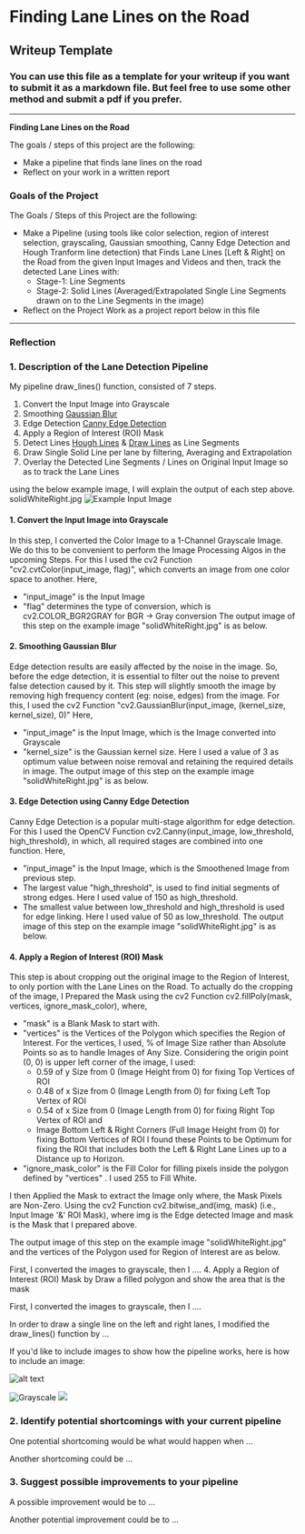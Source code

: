 # **Finding Lane Lines on the Road** 

## Writeup Template

### You can use this file as a template for your writeup if you want to submit it as a markdown file. But feel free to use some other method and submit a pdf if you prefer.

---

**Finding Lane Lines on the Road**

The goals / steps of this project are the following:
* Make a pipeline that finds lane lines on the road
* Reflect on your work in a written report


[//]: # (Image References)

[image1]: ./examples/grayscale.jpg "Grayscale"

### Goals of the Project
The Goals / Steps of this Project are the following:
- Make a Pipeline (using tools like color selection, region of interest selection, grayscaling, Gaussian smoothing, Canny Edge Detection and Hough Tranform line detection) that Finds Lane Lines [Left & Right] on the Road from the given Input Images and Videos and then, track the detected Lane Lines with:
  - Stage-1: Line Segments
  - Stage-2: Solid Lines (Averaged/Extrapolated Single Line Segments drawn on to the Line Segments in the image)
- Reflect on the Project Work as a project report below in this file
 
---

### Reflection

### 1. Description of the Lane Detection Pipeline
My pipeline draw_lines() function, consisted of 7 steps. 
  1. Convert the Input Image into Grayscale
  2. Smoothing [Gaussian Blur](https://docs.opencv.org/master/d4/d13/tutorial_py_filtering.html)
  3. Edge Detection [Canny Edge Detection](https://docs.opencv.org/master/da/d22/tutorial_py_canny.html)
  4. Apply a Region of Interest (ROI) Mask  
  5. Detect Lines [Hough Lines](https://docs.opencv.org/3.4/d9/db0/tutorial_hough_lines.html) & [Draw Lines](https://docs.opencv.org/master/d6/d6e/group__imgproc__draw.html) as      Line Segments
  6. Draw Single Solid Line per lane by filtering, Averaging and Extrapolation
  7. Overlay the Detected Line Segments / Lines on Original Input Image so as to track the Lane Lines


using the below example image, I will explain the output of each step above. 
solidWhiteRight.jpg
![Example Input Image](https://github.com/xxx/UDACITY_SDCarEngg-ND_P1--Prj01-Lane/blob/master/xxx/0_SolidWhiteCurve_In.jpg "Image_Input")

####  1. Convert the Input Image into Grayscale
  In this step, I converted the Color Image to a 1-Channel Grayscale Image. We do this to be convenient to perform the Image Processing Algos in the upcoming Steps.
  For this I used the cv2 Function "cv2.cvtColor(input_image, flag)", which converts an image from one color space to another. 
  Here, 
  - "input_image" is the Input Image
  - "flag" determines the type of conversion, which is cv2.COLOR_BGR2GRAY for BGR -> Gray conversion
  The output image of this step on the example image "solidWhiteRight.jpg" is as below. 

####  2. Smoothing Gaussian Blur
  Edge detection results are easily affected by the noise in the image. So, before the edge detection, it is essential to filter out the noise to prevent false detection caused by it. This step will slightly smooth the image by removing high frequency content (eg: noise, edges) from the image.
  For this, I used the cv2 Function "cv2.GaussianBlur(input_image, (kernel_size, kernel_size), 0)" 
  Here,
  - "input_image" is the Input Image, which is the Image converted into Grayscale
  - "kernel_size" is the Gaussian kernel size. Here I used a value of 3 as optimum value between noise removal and retaining the required details in image. 
  The output image of this step on the example image "solidWhiteRight.jpg" is as below. 

####  3. Edge Detection using Canny Edge Detection
  Canny Edge Detection is a popular multi-stage algorithm for edge detection.  
  For this I used the OpenCV Function cv2.Canny(input_image, low_threshold, high_threshold), in which, all required stages are combined into one function.
  Here,
  - "input_image" is the Input Image, which is the Smoothened Image from previous step. 
  - The largest value "high_threshold", is used to find initial segments of strong edges. Here I used value of 150 as high_threshold. 
  - The smallest value between low_threshold and high_threshold is used for edge linking. Here I used value of 50 as low_threshold. 
  The output image of this step on the example image "solidWhiteRight.jpg" is as below. 

####  4. Apply a Region of Interest (ROI) Mask
This step is about cropping out the original image to the Region of Interest, to only portion with the Lane Lines on the Road.
To actually do the cropping of the image, I Prepared the Mask using the cv2 Function cv2.fillPoly(mask, vertices, ignore_mask_color),
where,
  - "mask" is a Blank Mask to start with. 
  - "vertices" is the Vertices of the Polygon which specifies the Region of Interest.  For the vertices, I used, % of Image Size rather than Absolute Points so as to handle Images of Any Size. Considering the origin point (0, 0) is upper left corner of the image, I used:
      - 0.59 of y Size from 0 (Image Height from 0) for fixing Top Vertices of ROI
      - 0.48 of x Size from 0 (Image Length from 0) for fixing Left Top Vertex of ROI
      - 0.54 of x Size from 0 (Image Length from 0) for fixing Right Top Vertex of ROI and
      - Image Bottom Left & Right Corners (Full Image Height from 0) for fixing Bottom Vertices of ROI
     I found these Points to be Optimum for fixing the ROI that includes both the Left & Right Lane Lines up to a Distance up to Horizon.
   - "ignore_mask_color" is the Fill Color for filling pixels inside the polygon defined by "vertices" . I used 255 to Fill White.
   
 I then Applied the Mask to extract the Image only where, the Mask Pixels are Non-Zero. Using the cv2 Function cv2.bitwise_and(img, mask) (i.e., Input Image '&' ROI Mask),
where img is the Edge detected Image and mask is the Mask that I prepared above.

The output image of this step on the example image "solidWhiteRight.jpg" and the vertices of the Polygon used for Region of Interest are as below. 


First, I converted the images to grayscale, then I .... 
4. Apply a Region of Interest (ROI) Mask 
    by Draw a filled polygon and
    show the area that is the mask

First, I converted the images to grayscale, then I .... 

In order to draw a single line on the left and right lanes, I modified the draw_lines() function by ...

If you'd like to include images to show how the pipeline works, here is how to include an image: 

![alt text][image1]

![][image1]
![](image.png) 

### 2. Identify potential shortcomings with your current pipeline


One potential shortcoming would be what would happen when ... 

Another shortcoming could be ...


### 3. Suggest possible improvements to your pipeline

A possible improvement would be to ...

Another potential improvement could be to ...
